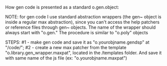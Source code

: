 How gen code is presented as a standard o.gen.object: 

NOTE: for gen code I use standard abstraction wrappers (the gen~ object is inside a regular max abstraction), since you can't access the help patchers or reference files through gen~ objects. The name of the wrapper should always start with "o.gen." The procedure is similar to "o.poly" objects

STEPS: 
#1 - make gen code and save it as "o.yourobjname.gendsp" at "/code/"; 
#2 - create a new max patcher from the template "o.library.gen_wrapper.maxpat", located in the /templates folder. And save it with same name of the js file (ex: "o.yourobjname.maxpat")


